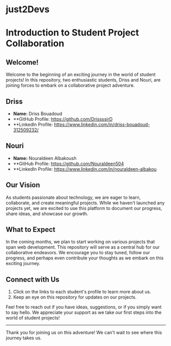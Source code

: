 # just2Devs
# Introduction to Student Project Collaboration

## Welcome!

Welcome to the beginning of an exciting journey in the world of student projects! In this repository, two enthusiastic students, Driss and Nouri, are joining forces to embark on a collaborative project adventure.

## Driss

- **Name:** Driss Bouadoud
- **GitHub Profile: https://github.com/DrissssirD
- **LinkedIn Profile: https://www.linkedin.com/in/driss-bouadoud-312509232/

## Nouri

- **Name:** Nouraldeen Albakoush
- **GitHub Profile:  https://github.com/Nouraldeen504
- **LinkedIn Profile: https://www.linkedin.com/in/nouraldeen-albakou

## Our Vision

As students passionate about technology, we are eager to learn, collaborate, and create meaningful projects. While we haven't launched any projects yet, we are excited to use this platform to document our progress, share ideas, and showcase our growth.

## What to Expect

In the coming months, we plan to start working on various projects that span web development. This repository will serve as a central hub for our collaborative endeavors. We encourage you to stay tuned, follow our progress, and perhaps even contribute your thoughts as we embark on this exciting journey.

## Connect with Us

1. Click on the links to each student's profile to learn more about us.
2. Keep an eye on this repository for updates on our projects.

Feel free to reach out if you have ideas, suggestions, or if you simply want to say hello. We appreciate your support as we take our first steps into the world of student projects!

---
Thank you for joining us on this adventure! We can't wait to see where this journey takes us.
```
